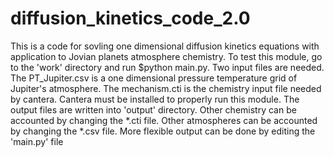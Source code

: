 # diffusion_kinetics_code_2.0
This is a code for sovling one dimensional diffusion kinetics equations with application to Jovian planets atmosphere chemistry.
To test this module, go to the 'work' directory and run $python main.py. 
Two input files are needed. The PT_Jupiter.csv is a one dimensional pressure temperature grid of Jupiter's atmosphere. The mechanism.cti is the chemistry input file needed by cantera. Cantera must be installed to properly run this module. The output files are written into 'output' directory. 
Other chemistry can be accounted by changing the *.cti file. Other atmospheres can be accounted by changing the *.csv file. More flexible output can be done by editing the 'main.py' file


